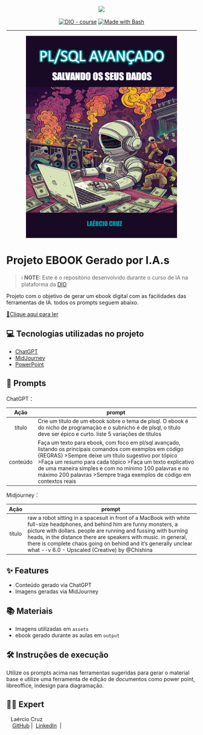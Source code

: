 
<p align="center">
    <img width="100" src=".github/assets/banner.png">
</p>


<p align="center">
<a href="https://dio.me/"><img src="https://img.shields.io/badge/DIO-Course-28DA77?logo=youtube" alt="DIO - course"></a>
<a href="https://www.gnu.org/software/bash/" title="Go to Bash homepage"><img src="https://img.shields.io/badge/Prompt-Project-blue?logo=gnu-bash&amp;logoColor=white" alt="Made with Bash"></a></p>

-------


<p align="center">
<img 
    src="./assets/cover.png"
    width="400"  
/>
</p>

# Projeto EBOOK Gerado por I.A.s


 > ℹ️ **NOTE:** Este é o repositório desenvolvido durante o curso de IA na plataforma da [DIO](https://dio.me)

Projeto com o objetivo de gerar um ebook digital com as facilidades das ferramentas de IA. todos os prompts
seguem abaixo.

<a href="https://github.com/laerciocruz/prompts-recipe-to-create-a-ebook/blob/main/output/ebook%20-%20plsql.pdf" title="View PDF now"> 📕Clique aqui para ler</a>

## 💻 Tecnologias utilizadas no projeto

- [ChatGPT](https://chat.openai.com/) 
- [MidJourney](https://www.midjourney.com/app/)
- [PowerPoint](https://www.microsoft.com/en/microsoft-365/powerpoint)

## 🧠 Prompts


ChatGPT：

|   Ação   | prompt                                                                                                                                                                                                                                                                                                                                                           |
| :------: | ---------------------------------------------------------------------------------------------------------------------------------------------------------------------------------------------------------------------------------------------------------------------------------------------------------------------------------------------------------------- |
|  título  | Crie um título de um ebook sobre o tema de plsql. O ebook é do nicho de programação e o subnicho é de plsql, o título deve ser épico e curto. liste 5 variações de títulos                                                                                                                                                                                       |
| conteúdo | Faça um texto para ebook, com foco em pl/sql avançado, listando os principais comandos com exemplos em código {REGRAS} >Sempre deixe um título sugestivo por tópico >Faça um resumo para cada tópico >Faça um texto explicativo de uma maneira simples e com no mínimo 100 palavras e no máximo 200 palavras >Sempre traga exemplos de código em contextos reais |


Midjourney：

|  Ação  | prompt                                                                                                                                                                                                                                                                                                                                                                                |
| :----: | ------------------------------------------------------------------------------------------------------------------------------------------------------------------------------------------------------------------------------------------------------------------------------------------------------------------------------------------------------------------------------------- |
| título | raw a robot sitting in a spacesuit in front of a MacBook with white full-size headphones, and behind him are funny monsters, a picture with dollars. people are running and fussing with burning heads, in the distance there are speakers with music. in general, there is complete chaos going on behind and it’s generally unclear what --v 6.0 - Upscaled (Creative) by @Chishina |

## ✨ Features

- Conteúdo gerado via ChatGPT
- Imagens geradas via MidJourney

## 📚 Materiais

- Imagens utilizadas em `assets`
- ebook gerado durante as aulas em `output`

## 🛠️ Instruções de execução

Utilize os prompts acima nas ferramentas sugeridas para gerar o material base e utilize uma ferramenta de edição de documentos como power point, libreoffice, indesign para diagramação.

## 👨‍💻 Expert

<p>
    <p>&nbsp&nbsp&nbspLaércio Cruz<br>
    &nbsp&nbsp&nbsp
    <a href="https://github.com/laercioscruz">
    GitHub</a>&nbsp;|&nbsp;
    <a href="https://www.linkedin.com/in/la%C3%A9rcio-cruz-ba543930b/">LinkedIn</a>
&nbsp;|&nbsp;</p>
</p>
<br/><br/>
<p>

